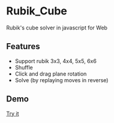# Rubik_Cube
Rubik's cube solver in javascript for Web

## Features
 * Support rubik 3x3, 4x4, 5x5, 6x6
 * Shuffle
 * Click and drag plane rotation
 * Solve (by replaying moves in reverse)
## Demo
[Try it](https://tranthaituananh.github.io/Rubik_Cube/)
